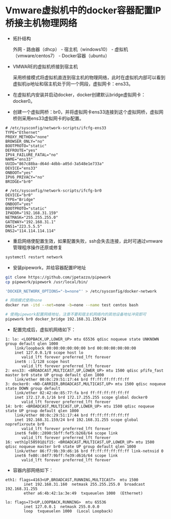 # Vmware虚拟机中的docker容器配置IP桥接主机物理网络

- 拓扑结构

    外网 - 路由器（dhcp） - 宿主机（windows10） - 虚拟机（vmware/centos7） - Docker容器（ubuntu）

- VMWARE的虚拟机桥接到宿主机

    采用桥接模式将虚拟机直连到宿主机的物理网络，此时在虚拟机内部可以看到虚拟机ip地址和宿主机处于同一个网段，虚拟网卡：ens33。

- 在虚拟机内安装并启动docker，docker创建默认bridge虚拟网卡：docker0。

- 创建一个虚拟网桥：br0，并将虚拟网卡ens33连接到这个虚拟网桥，虚拟网桥则采用ens33虚拟网卡的ip配置。

```text
# /etc/sysconfig/network-scripts/ifcfg-ens33
TYPE="Ethernet"
PROXY_METHOD="none"
BROWSER_ONLY="no"
BOOTPROTO="static"
DEFROUTE="yes"
IPV4_FAILURE_FATAL="no"
NAME="ens33"
UUID="867c88ba-d64d-4dbb-a05d-3a548e1e733a"
DEVICE="ens33"
ONBOOT="yes"
IPV6_PRIVACY="no"
BRIDGE="br0"
```
```text
# /etc/sysconfig/network-scripts/ifcfg-br0
DEVICE="br0"
TYPE="Bridge"
ONBOOT="yes"
BOOTPROTO="static"
IPADDR="192.168.31.159"
NETMASK="255.255.255.0"
GATEWAY="192.168.31.1"
DNS1="223.5.5.5"
DNS2="114.114.114.114"
```

- 重启网络使配置生效，如果配置失败，ssh会失去连接，此时可通过vmware管理程序操作还原或修复

```bash
systemctl restart network
```

- 安装pipework，并给容器配置IP地址

```bash
git clone https://github.com/jpetazzo/pipework
cp pipework/pipework /usr/local/bin/

'DOCKER_NETWORK_OPTIONS="-b=none"' > /etc/sysconfig/docker-network

# 网络模式使用none
docker run -itd --net=none -b=none --name test centos bash

# 使用pipework配置网络地址，注意不要和宿主机网络内的其他设备地址冲突即可
pipework br0 docker_bridge 192.168.31.159/24
```

- 配置完成后，虚拟机网络如下：

```text
1: lo: <LOOPBACK,UP,LOWER_UP> mtu 65536 qdisc noqueue state UNKNOWN group default qlen 1000
    link/loopback 00:00:00:00:00:00 brd 00:00:00:00:00:00
    inet 127.0.0.1/8 scope host lo
       valid_lft forever preferred_lft forever
    inet6 ::1/128 scope host 
       valid_lft forever preferred_lft forever
2: ens33: <BROADCAST,MULTICAST,UP,LOWER_UP> mtu 1500 qdisc pfifo_fast master br0 state UP group default qlen 1000
    link/ether 00:0c:29:51:17:44 brd ff:ff:ff:ff:ff:ff
3: docker0: <NO-CARRIER,BROADCAST,MULTICAST,UP> mtu 1500 qdisc noqueue state DOWN group default 
    link/ether 02:42:de:85:77:fa brd ff:ff:ff:ff:ff:ff
    inet 172.17.0.1/16 brd 172.17.255.255 scope global docker0
       valid_lft forever preferred_lft forever
14: br0: <BROADCAST,MULTICAST,UP,LOWER_UP> mtu 1500 qdisc noqueue state UP group default qlen 1000
    link/ether 00:0c:29:51:17:44 brd ff:ff:ff:ff:ff:ff
    inet 192.168.31.159/24 brd 192.168.31.255 scope global noprefixroute br0
       valid_lft forever preferred_lft forever
    inet6 fe80::2890:5bff:fef5:b268/64 scope link 
       valid_lft forever preferred_lft forever
16: veth1pl50591@if15: <BROADCAST,MULTICAST,UP,LOWER_UP> mtu 1500 qdisc noqueue master br0 state UP group default qlen 1000
    link/ether 86:f7:9b:39:d6:16 brd ff:ff:ff:ff:ff:ff link-netnsid 0
    inet6 fe80::84f7:9bff:fe39:d616/64 scope link 
       valid_lft forever preferred_lft forever
```

- 容器内部网络如下：

```text
eth1: flags=4163<UP,BROADCAST,RUNNING,MULTICAST>  mtu 1500
        inet 192.168.31.160  netmask 255.255.255.0  broadcast 192.168.31.255
        ether a6:4b:42:1a:3e:49  txqueuelen 1000  (Ethernet)

lo: flags=73<UP,LOOPBACK,RUNNING>  mtu 65536
        inet 127.0.0.1  netmask 255.0.0.0
        loop  txqueuelen 1000  (Local Loopback)
```